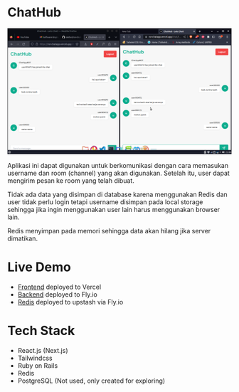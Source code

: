 # ChatHub

![image](./assets/Screenshot_2023-04-01_21-57-00.png)

Aplikasi ini dapat digunakan untuk berkomunikasi dengan cara memasukan username dan room (channel) yang akan digunakan. Setelah itu, user dapat mengirim pesan ke room yang telah dibuat.

Tidak ada data yang disimpan di database karena menggunakan Redis dan user tidak perlu login tetapi username disimpan pada local storage sehingga jika ingin menggunakan user lain harus menggunakan browser lain.

Redis menyimpan pada memori sehingga data akan hilang jika server dimatikan.

# Live Demo

- [Frontend](https://ror-chatapp.vercel.app/) deployed to Vercel
- [Backend](https://ror-chatapp.fly.dev/) deployed to Fly.io
- [Redis](https://ror-chatapp.fly.dev/redis) deployed to upstash via Fly.io

# Tech Stack

- React.js (Next.js)
- Tailwindcss
- Ruby on Rails
- Redis
- PostgreSQL (Not used, only created for exploring)
